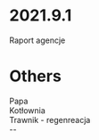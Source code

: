 # 2021.9.1
Raport agencje </br>

# Others
Papa </br>
Kotłownia </br>
Trawnik - regenreacja </br>
--</br>
